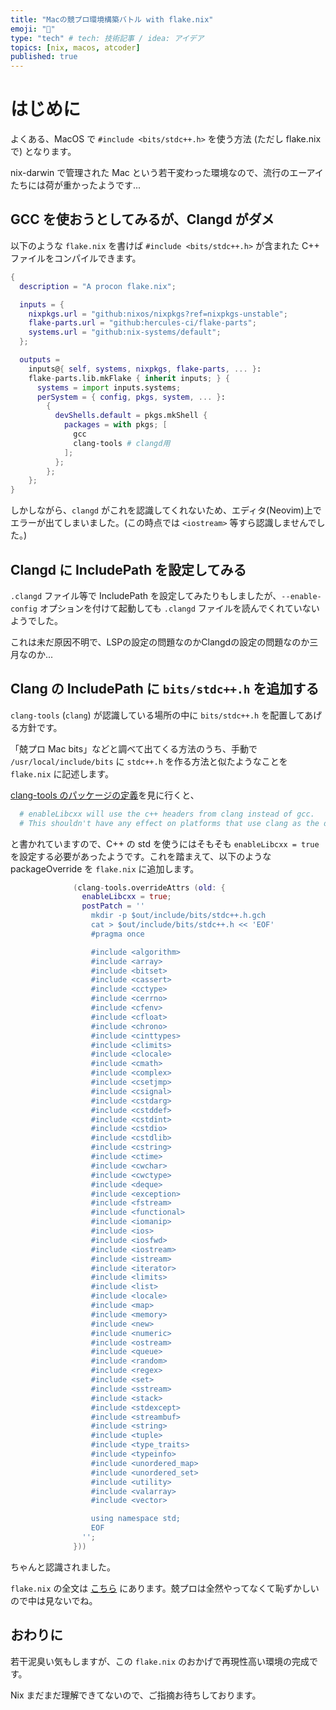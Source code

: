 ```yaml
---
title: "Macの競プロ環境構築バトル with flake.nix"
emoji: "👋"
type: "tech" # tech: 技術記事 / idea: アイデア
topics: [nix, macos, atcoder]
published: true
---
```


# はじめに

よくある、MacOS で `#include <bits/stdc++.h>` を使う方法 (ただし flake.nix で) となります。

nix-darwin で管理された Mac という若干変わった環境なので、流行のエーアイたちには荷が重かったようです...

## GCC を使おうとしてみるが、Clangd がダメ

以下のような `flake.nix` を書けば `#include <bits/stdc++.h>` が含まれた C++ ファイルをコンパイルできます。

```nix
{
  description = "A procon flake.nix";

  inputs = {
    nixpkgs.url = "github:nixos/nixpkgs?ref=nixpkgs-unstable";
    flake-parts.url = "github:hercules-ci/flake-parts";
    systems.url = "github:nix-systems/default";
  };

  outputs =
    inputs@{ self, systems, nixpkgs, flake-parts, ... }:
    flake-parts.lib.mkFlake { inherit inputs; } {
      systems = import inputs.systems;
      perSystem = { config, pkgs, system, ... }:
        {
          devShells.default = pkgs.mkShell {
            packages = with pkgs; [
              gcc
              clang-tools # clangd用
            ];
          };
        };
    };
}

```

しかしながら、`clangd` がこれを認識してくれないため、エディタ(Neovim)上でエラーが出てしまいました。(この時点では `<iostream>` 等すら認識しませんでした。)

## Clangd に IncludePath を設定してみる

`.clangd` ファイル等で IncludePath を設定してみたりもしましたが、`--enable-config` オプションを付けて起動しても `.clangd` ファイルを読んでくれていないようでした。

これは未だ原因不明で、LSPの設定の問題なのかClangdの設定の問題なのか三月なのか...

## Clang の IncludePath に `bits/stdc++.h` を追加する

`clang-tools` (`clang`) が認識している場所の中に `bits/stdc++.h` を配置してあげる方針です。

「兢プロ Mac bits」などと調べて出てくる方法のうち、手動で `/usr/local/include/bits` に `stdc++.h` を作る方法と似たようなことを `flake.nix` に記述します。

[clang-tools のパッケージの定義](https://github.com/NixOS/nixpkgs/blob/nixos-unstable/pkgs/development/compilers/llvm/common/clang-tools/default.nix#L56)を見に行くと、

```nix
  # enableLibcxx will use the c++ headers from clang instead of gcc.
  # This shouldn't have any effect on platforms that use clang as the default compiler already.
```

と書かれていますので、C++ の std を使うにはそもそも `enableLibcxx = true` を設定する必要があったようです。これを踏まえて、以下のような packageOverride を `flake.nix` に追加します。

```nix
              (clang-tools.overrideAttrs (old: {
                enableLibcxx = true;
                postPatch = ''
                  mkdir -p $out/include/bits/stdc++.h.gch
                  cat > $out/include/bits/stdc++.h << 'EOF'
                  #pragma once

                  #include <algorithm>
                  #include <array>
                  #include <bitset>
                  #include <cassert>
                  #include <cctype>
                  #include <cerrno>
                  #include <cfenv>
                  #include <cfloat>
                  #include <chrono>
                  #include <cinttypes>
                  #include <climits>
                  #include <clocale>
                  #include <cmath>
                  #include <complex>
                  #include <csetjmp>
                  #include <csignal>
                  #include <cstdarg>
                  #include <cstddef>
                  #include <cstdint>
                  #include <cstdio>
                  #include <cstdlib>
                  #include <cstring>
                  #include <ctime>
                  #include <cwchar>
                  #include <cwctype>
                  #include <deque>
                  #include <exception>
                  #include <fstream>
                  #include <functional>
                  #include <iomanip>
                  #include <ios>
                  #include <iosfwd>
                  #include <iostream>
                  #include <istream>
                  #include <iterator>
                  #include <limits>
                  #include <list>
                  #include <locale>
                  #include <map>
                  #include <memory>
                  #include <new>
                  #include <numeric>
                  #include <ostream>
                  #include <queue>
                  #include <random>
                  #include <regex>
                  #include <set>
                  #include <sstream>
                  #include <stack>
                  #include <stdexcept>
                  #include <streambuf>
                  #include <string>
                  #include <tuple>
                  #include <type_traits>
                  #include <typeinfo>
                  #include <unordered_map>
                  #include <unordered_set>
                  #include <utility>
                  #include <valarray>
                  #include <vector>

                  using namespace std;
                  EOF
                '';
              }))
```

ちゃんと認識されました。

`flake.nix` の全文は [こちら](https://github.com/OJII3/procon/blob/main/flake.nix) にあります。兢プロは全然やってなくて恥ずかしいので中は見ないでね。

## おわりに

若干泥臭い気もしますが、この `flake.nix` のおかげで再現性高い環境の完成です。

Nix まだまだ理解できてないので、ご指摘お待ちしております。

